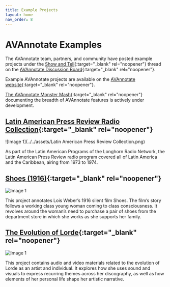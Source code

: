 ```yaml
---
title: Example Projects
layout: home
nav_order: 8
---
```

# AVAnnotate Examples
The AVAnnotate team, partners, and community have posted example projects under the [Show and Tell](https://github.com/orgs/AVAnnotate/discussions/categories/show-and-tell){:target="_blank" rel="noopener"} thread on the [AVAnnotate Discussion Board](https://github.com/orgs/AVAnnotate/discussions){:target="_blank" rel="noopener"}. 

Example AVAnnotate projects are available on the [AVAnnotate website](https://av-annotate.org/example-projects/){:target="_blank" rel="noopener"}. 

[The AVAnnotate Monster Mash](https://avannotate.github.io/mm/){:target="_blank" rel="noopener"} documenting the breadth of AVAnnotate features is actively under development. 

## [Latin American Press Review Radio Collection](https://llilasbenson.github.io/lapr/pages/957fbd39-5a56-4e7c-8771-31b4af8623c6/){:target="_blank" rel="noopener"}

![Image 1](../../assets/Latin American Press Review Collection.png)

As part of the Latin American Programs of the Longhorn Radio Network, the Latin American Press Review radio program covered all of Latin America and the Caribbean, airing from 1973 to 1974.

## [Shoes (1916)](https://tanyaclement.github.io/shoes/){:target="_blank" rel="noopener"}

![Image 1](../../assets/Shoes011.HandOfPoverty_800x.webp)

This project annotates Lois Weber’s 1916 silent film Shoes. The film’s story follows a working class young woman coming to class consciousness. It revolves around the woman’s need to purchase a pair of shoes from the department store in which she works as she supports her family.

## [The Evolution of Lorde](https://leiahnb2.github.io/Lorde/){:target="_blank" rel="noopener"}

![Image 1](../../assets/lorde.jpg)

This project contains audio and video materials related to the evolution of Lorde as an artist and individual.  It explores how she uses sound and visuals to express recurring themes across her discography, as well as how elements of her personal life shape her artistic narrative.
